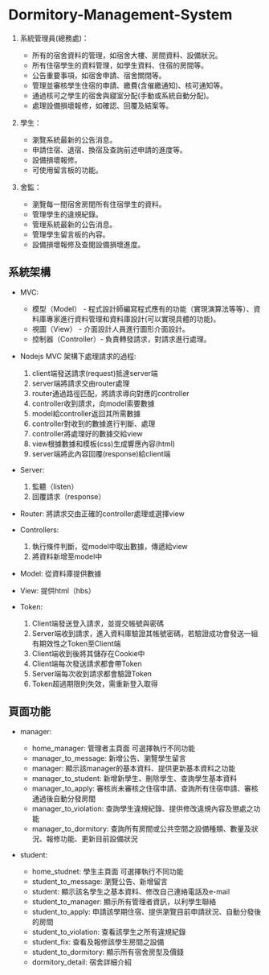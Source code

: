 # Dormitory-Management-System

1. 系統管理員(總務處)： 
    * 所有的宿舍資料的管理，如宿舍大樓、房間資料、設備狀況。 
    * 所有住宿學生的資料管理，如學生資料、住宿的房間等。 
    * 公告重要事項，如宿舍申請、宿舍關閉等。 
    * 管理並審核學生住宿的申請、繳費(含催繳通知)、核可通知等。 
    * 通過核可之學生的宿舍與寢室分配(手動或系統自動分配)。 
    * 處理設備損壞報修，如確認、回覆及結案等。

2. 學生： 
    * 瀏覽系統最新的公告消息。 
    * 申請住宿、退宿、換宿及查詢前述申請的進度等。 
    * 設備損壞報修。 
    * 可使用留言板的功能。

3. 舍監： 
    * 瀏覽每一間宿舍房間所有住宿學生的資料。 
    * 管理學生的違規紀錄。 
    * 管理系統最新的公告消息。 
    * 管理學生留言板的內容。 
    * 設備損壞報修及查閱設備損壞進度。
## 系統架構
* MVC:
    * 模型（Model） - 程式設計師編寫程式應有的功能（實現演算法等等）、資料庫專家進行資料管理和資料庫設計(可以實現具體的功能)。
    * 視圖（View） - 介面設計人員進行圖形介面設計。
    * 控制器（Controller）- 負責轉發請求，對請求進行處理。

* Nodejs MVC 架構下處理請求的過程:
    1. client端發送請求(request)抵達server端
    2. server端將請求交由router處理
    3. router通過路徑匹配，將請求導向對應的controller
    4. controller收到請求，向model索要數據
    5. model給controller返回其所需數據
    6. controller對收到的數據進行判斷、處理
    7. controller將處理好的數據交給view
    8. view根據數據和模板(css)生成響應內容(html)
    9. server端將此內容回覆(response)給client端

* Server: 
    1. 監聽（listen）
    2. 回覆請求（response）

* Router: 將請求交由正確的controller處理或選擇view

* Controllers: 
    1. 執行條件判斷，從model中取出數據，傳遞給view
    2. 將資料新增至model中

* Model: 從資料庫提供數據

* View: 提供html（hbs）

* Token:
    1. Client端發送登入請求，並提交帳號與密碼
    2. Server端收到請求，進入資料庫驗證其帳號密碼，若驗證成功會發送一組有期效性之Token至Client端
    3. Client端收到後將其儲存在Cookie中
    4. Client端每次發送請求都會帶Token
    5. Server端每次收到請求都會驗證Token
    6. Token超過期限則失效，需重新登入取得

## 頁面功能
* manager: 
    * home_manager: 管理者主頁面 可選擇執行不同功能
	* manager_to_message: 新增公告、瀏覽學生留言
	* manager: 顯示該manager的基本資料、提供更新基本資料之功能
	* manager_to_student: 新增新學生、刪除學生、查詢學生基本資料
	* manager_to_apply: 審核尚未審核之住宿申請、查詢所有住宿申請、審核通過後自動分發房間
	* manager_to_violation: 查詢學生違規紀錄、提供修改違規內容及懲處之功能
	* manager_to_dormitory: 查詢所有房間或公共空間之設備種類、數量及狀況、報修功能、更新目前設備狀況

* student: 
	* home_studnet: 學生主頁面 可選擇執行不同功能
	* student_to_message: 瀏覽公告、新增留言
	* student: 顯示該名學生之基本資料、修改自己連絡電話及e-mail
	* student_to_manager: 顯示所有管理者資訊，以利學生聯絡
	* student_to_apply: 申請該學期住宿、提供瀏覽目前申請狀況、自動分發後的房間
	* student_to_violation: 查看該學生之所有違規紀錄
	* student_fix: 查看及報修該學生房間之設備
	* student_to_dormitory: 顯示所有宿舍房型及價錢
	* dormitory_detail: 宿舍詳細介紹

